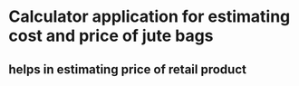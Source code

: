 # Calculator application for estimating cost and price of jute bags

## helps in estimating price of retail product
